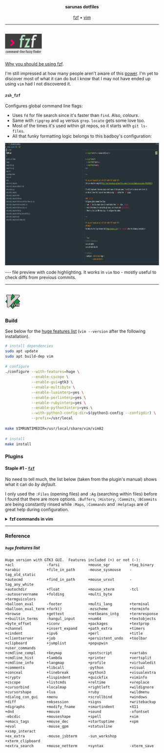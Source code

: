<h4 align="center"><br> sarunas dotfiles</h4>

<p align="center">
  <a href="#fzf">fzf</a> •
  <a href="#vim">vim</a>
</p>

---

## <img src="images/fzf.png" alt="fzf" width="120" height="68">
[Why you should be using fzf](https://www.freecodecamp.org/news/fzf-a-command-line-fuzzy-finder-missing-demo-a7de312403ff/).

I'm still impressed at how many people aren't aware of this [power](https://github.com/junegunn/fzf).
I'm yet to discover most of what it can do but I know that I may not have ended up using `vim` had I not discovered it.

#### `zsh_fzf`
Configures global command line flags:
* Uses `fd` for file search since it's faster than `find`. Also, _colours_.
* Same with `ripgrep` and `ag` versus `grep`. `locate` gets some love too.
* Most of the times it's used within git repos, so it starts with `git ls-files`.
* All that funky formatting logic belongs to this badboy's configuration:
<p align="center">
  <img src="images/badboy.png" alt="vim" width="1200" height="400" align="center"></img>
</p>

--- file preview with code highlighting. It works in `vim` too - mostly useful to check diffs from previous commits.

---

## <img src="images/vim.svg" alt="vim" width="50" height="50">
### Build
See below for the [huge features list](#huge-features-list) (`vim --version` after the following installation).


```bash
# install dependencies
sudo apt update
sudo apt build-dep vim

# configure
./configure --with-features=huge \
            --enable-cscope \
            --enable-gui=gtk3 \
            --enable-multibyte \
            --enable-luainterp=yes \
            --enable-perlinterp=yes \
            --enable-rubyinterp=yes \
            --enable-python3interp=yes \
            --with-python3-config-dir=$(python3-config --configdir) \
            --prefix=/usr/local

make VIMRUNTIMEDIR=/usr/local/share/vim/vim82

# install
make install
```

### Plugins
#### Staple #1 - [`fzf`](https://github.com/junegunn/fzf.vim)
No need to tell much, the list below (taken from the plugin's manual) shows what it can do _by default_.

I only used the `:Files` (opening files) and `:Ag` (searching within files) before I found
that there are more options. `:Buffers`, `:History`, `:Commits`, `:BCommits` are being constantly rinsed
while `:Maps`, `:Commands` and `:Helptags` are of great help during configuration.

<details>
  <summary><b>fzf commands in vim</b></summary>

| Command             | List                                                                        |
| ------------------- | ----------------------------------------------------------------------------|
| `:Files [PATH]`     | Files (runs  `$FZF_DEFAULT_COMMAND`  if defined)                            |
| `:GFiles [OPTS]`    | Git files ( `git ls-files` )                                                |
| `:GFiles?`          | Git files ( `git status` )                                                  |
| `:Buffers`          | Open buffers                                                                |
| `:Colors`           | Color schemes                                                               |
| `:Ag [PATTERN]`     | `ag` search result ( `ALT-A`  to select all,  `ALT-D`  to deselect all)     |
| `:Rg [PATTERN]`     | `rg` search result ( `ALT-A`  to select all,  `ALT-D`  to deselect all)     |
| `:Lines [QUERY]`    | Lines in loaded buffers                                                     |
| `:BLines [QUERY]`   | Lines in the current buffer                                                 |
| `:Tags [QUERY]`     | Tags in the project ( `ctags -R` )                                          |
| `:BTags [QUERY]`    | Tags in the current buffer                                                  |
| `:Marks`            | Marks                                                                       |
| `:Windows`          | Windows                                                                     |
| `:Locate PATTERN`   |  `locate`  command output                                                   |
| `:History`          |  `v:oldfiles`  and open buffers                                             |
| `:History:`         | Command history                                                             |
| `:History/`         | Search history                                                              |
| `:Snippets`         | Snippets (`UltiSnips`)                                                      |
| `:Commits`          | Git commits (requires {fugitive.vim}{8})                                    |
| `:BCommits`         | Git commits for the current buffer                                          |
| `:Commands`         | Commands                                                                    |
| `:Maps`             | Normal mode mappings                                                        |
| `:Helptags`         | Help tags [1]                                                               |
| `:Filetypes`        | File types                                                                  |

</details>

---

### Reference

##### `huge` features list
```
Huge version with GTK3 GUI.  Features included (+) or not (-):
+acl               -farsi             +mouse_sgr         +tag_binary
+arabic            +file_in_path      -mouse_sysmouse    -tag_old_static
+autocmd           +find_in_path      +mouse_urxvt       -tag_any_white
+autochdir         +float             +mouse_xterm       -tcl
-autoservername    +folding           +multi_byte        +termguicolors
+balloon_eval      -footer            +multi_lang        +terminal
+balloon_eval_term +fork()            -mzscheme          +terminfo
+browse            +gettext           +netbeans_intg     +termresponse
++builtin_terms    -hangul_input      +num64             +textobjects
+byte_offset       +iconv             +packages          +textprop
+channel           +insert_expand     +path_extra        +timers
+cindent           +ipv6              +perl              +title
+clientserver      +job               +persistent_undo   +toolbar
+clipboard         +jumplist          +popupwin          +user_commands
+cmdline_compl     +keymap            +postscript        +vartabs
+cmdline_hist      +lambda            +printer           +vertsplit
+cmdline_info      +langmap           +profile           +virtualedit
+comments          +libcall           -python            +visual
+conceal           +linebreak         +python3           +visualextra
+cryptv            +lispindent        +quickfix          +viminfo
+cscope            +listcmds          +reltime           +vreplace
+cursorbind        +localmap          +rightleft         +wildignore
+cursorshape       +lua               +ruby              +wildmenu
+dialog_con_gui    +menu              +scrollbind        +windows
+diff              +mksession         +signs             +writebackup
+digraphs          +modify_fname      +smartindent       +X11
+dnd               +mouse             +sound             -xfontset
-ebcdic            +mouseshape        +spell             +xim
+emacs_tags        +mouse_dec         +startuptime       +xpm
+eval              -mouse_gpm         +statusline        +xsmp_interact
+ex_extra          -mouse_jsbterm     -sun_workshop      +xterm_clipboard
+extra_search      +mouse_netterm     +syntax            -xterm_save
```
